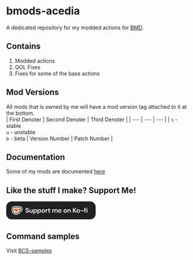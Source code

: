 # bmods-acedia
A dedicated repository for my modded actions for [BMD](https://store.steampowered.com/app/2592170/Bot_Maker_For_Discord/).

## Contains
1. Modded actions
2. QOL Fixes
3. Fixes for some of the base actions

## Mod Versions
All mods that is owned by me will have a mod version tag attached to it at the bottom.  
| First Denoter | Second Denoter | Third Denoter |
| --- | --- | --- |
| `s` - stable<br>`u` - unstable<br>`b` - beta | Version Number | Patch Number |

## Documentation
Some of my mods are documented [here](https://github.com/slothyace/bmods-acedia/tree/main/.documentation)

## Like the stuff I make? Support Me!
<a href="https://ko-fi.com/slothyacedia"><img src="https://github.com/slothyace/slothyace/blob/main/icons/kofi.png" width=240 height=48></a>

## Command samples
Visit [BCS-samples](https://github.com/slothyace/bcs-samples)
